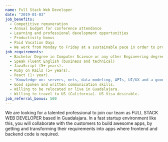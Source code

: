 ```yaml
---
name: Full Stack Web Developer
date: "2019-01-03"
job_benefits:
  - Competitive remuneration
  - Annual budget for conference attendance
  - Learning and professional development opportunities
  - Productivity bonus
  - Paid Vacation Days
  - We work from Monday to Friday at a sustainable pace in order to provide a good work/life balance
job_requirements:
  - Bachelor Degree in Computer Science or any other Engineering degree, a Master's will be a plus.
  - Speak Fluent English (business and technical)
  - JavaScript (5+ years).
  - Ruby on Rails (5+ years).
  - React (1+ year).
  - 'Knowledge on: servers, nets, data modeling, APIs, UI/UX and a good understanding on identify client needs, among others.'
  - Good spoken and written communication skills.
  - Willing to be relocated or live in Guadalajara.
  - Willing to travel to US (California). US Visa desirable.
job_referral_bonus: 500
---
```

We are looking for a talented professional to join our team as FULL STACK WEB DEVELOPER based in Guadalajara. In a fast startup environment like this, you will collaborate with the customers to build awesome apps, by getting and transforming their requirements into apps where frontend and backend code is required.
